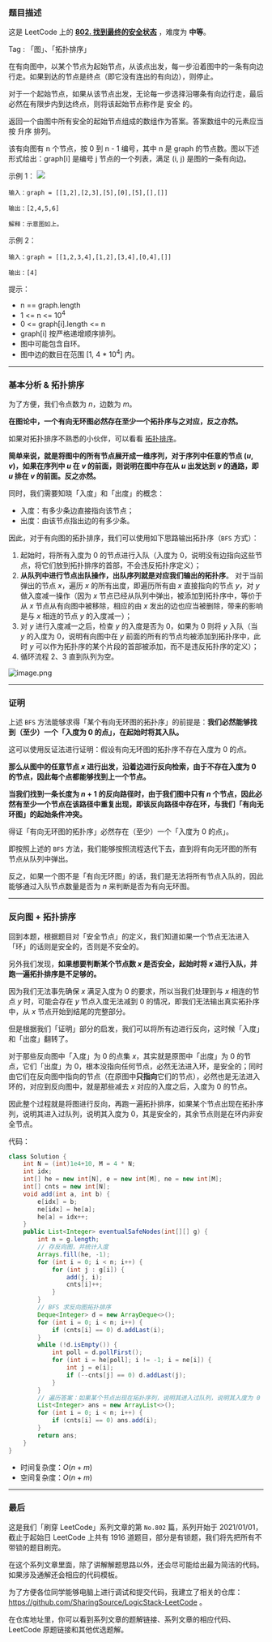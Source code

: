 ### 题目描述

这是 LeetCode 上的 **[802. 找到最终的安全状态](https://leetcode-cn.com/problems/find-eventual-safe-states/solution/gong-shui-san-xie-noxiang-xin-ke-xue-xi-isy6u/)** ，难度为 **中等**。

Tag : 「图」、「拓扑排序」



在有向图中，以某个节点为起始节点，从该点出发，每一步沿着图中的一条有向边行走。如果到达的节点是终点（即它没有连出的有向边），则停止。

对于一个起始节点，如果从该节点出发，无论每一步选择沿哪条有向边行走，最后必然在有限步内到达终点，则将该起始节点称作是 安全 的。

返回一个由图中所有安全的起始节点组成的数组作为答案。答案数组中的元素应当按 升序 排列。

该有向图有 n 个节点，按 0 到 n - 1 编号，其中 n 是 graph 的节点数。图以下述形式给出：graph[i] 是编号 j 节点的一个列表，满足 (i, j) 是图的一条有向边。 

示例 1：
![](https://s3-lc-upload.s3.amazonaws.com/uploads/2018/03/17/picture1.png)
```
输入：graph = [[1,2],[2,3],[5],[0],[5],[],[]]

输出：[2,4,5,6]

解释：示意图如上。
```
示例 2：
```
输入：graph = [[1,2,3,4],[1,2],[3,4],[0,4],[]]

输出：[4]
```

提示：
* n == graph.length
* 1 <= n <= $10^4$
* 0 <= graph[i].length <= n
* graph[i] 按严格递增顺序排列。
* 图中可能包含自环。
* 图中边的数目在范围 [1, 4 * $10^4$] 内。

---

### 基本分析 & 拓扑排序

为了方便，我们令点数为 $n$，边数为 $m$。

**在图论中，一个有向无环图必然存在至少一个拓扑序与之对应，反之亦然。**

如果对拓扑排序不熟悉的小伙伴，可以看看 [拓扑排序](https://baike.baidu.com/item/%E6%8B%93%E6%89%91%E6%8E%92%E5%BA%8F)。

**简单来说，就是将图中的所有节点展开成一维序列，对于序列中任意的节点 $(u, v)$，如果在序列中 $u$ 在 $v$ 的前面，则说明在图中存在从 $u$ 出发达到 $v$ 的通路，即 $u$ 排在 $v$ 的前面。反之亦然。**

同时，我们需要知晓「入度」和「出度」的概念：

* 入度：有多少条边直接指向该节点；
* 出度：由该节点指出边的有多少条。

因此，对于有向图的拓扑排序，我们可以使用如下思路输出拓扑序（`BFS` 方式）：

1. 起始时，将所有入度为 $0$ 的节点进行入队（入度为 $0$，说明没有边指向这些节点，将它们放到拓扑排序的首部，不会违反拓扑序定义）；
2. **从队列中进行节点出队操作，出队序列就是对应我们输出的拓扑序**。
    对于当前弹出的节点 $x$，遍历 $x$ 的所有出度，即遍历所有由 $x$ 直接指向的节点 $y$，对 $y$ 做入度减一操作（因为 $x$ 节点已经从队列中弹出，被添加到拓扑序中，等价于从 $x$ 节点从有向图中被移除，相应的由 $x$ 发出的边也应当被删除，带来的影响是与 $x$ 相连的节点 $y$ 的入度减一）；
3. 对 $y$ 进行入度减一之后，检查 $y$ 的入度是否为 $0$，如果为 $0$ 则将 $y$ 入队（当 $y$ 的入度为 $0$，说明有向图中在 $y$ 前面的所有的节点均被添加到拓扑序中，此时 $y$ 可以作为拓扑序的某个片段的首部被添加，而不是违反拓扑序的定义）；
3. 循环流程 $2$、$3$ 直到队列为空。

![image.png](https://pic.leetcode-cn.com/1628126750-aqNMCC-image.png)

---

### 证明

上述 `BFS` 方法能够求得「某个有向无环图的拓扑序」的前提是：**我们必然能够找到（至少）一个「入度为 $0$ 的点」，在起始时将其入队。**

这可以使用反证法进行证明：假设有向无环图的拓扑序不存在入度为 $0$ 的点。

**那么从图中的任意节点 $x$ 进行出发，沿着边进行反向检索，由于不存在入度为 $0$ 的节点，因此每个点都能够找到上一个节点。**

**当我们找到一条长度为 $n + 1$ 的反向路径时，由于我们图中只有 $n$ 个节点，因此必然有至少一个节点在该路径中重复出现，即该反向路径中存在环，与我们「有向无环图」的起始条件冲突。**

得证「有向无环图的拓扑序」必然存在（至少）一个「入度为 $0$ 的点」。

即按照上述的 `BFS` 方法，我们能够按照流程迭代下去，直到将有向无环图的所有节点从队列中弹出。

反之，如果一个图不是「有向无环图」的话，我们是无法将所有节点入队的，因此能够通过入队节点数量是否为 $n$ 来判断是否为有向无环图。

---

### 反向图 + 拓扑排序

回到本题，根据题目对「安全节点」的定义，我们知道如果一个节点无法进入「环」的话则是安全的，否则是不安全的。

另外我们发现，**如果想要判断某个节点数 $x$ 是否安全，起始时将 $x$ 进行入队，并跑一遍拓扑排序是不足够的。**

因为我们无法事先确保 $x$ 满足入度为 $0$ 的要求，所以当我们处理到与 $x$ 相连的节点 $y$ 时，可能会存在 $y$ 节点入度无法减到 $0$ 的情况，即我们无法输出真实拓扑序中，从 $x$ 节点开始到结尾的完整部分。

但是根据我们「证明」部分的启发，我们可以将所有边进行反向，这时候「入度」和「出度」翻转了。

对于那些反向图中「入度」为 $0$ 的点集 $x$，其实就是原图中「出度」为 $0$ 的节点，它们「出度」为 $0$，根本没指向任何节点，必然无法进入环，是安全的；同时由它们在反向图中指向的节点（在原图中**只指向**它们的节点），必然也是无法进入环的，对应到反向图中，就是那些减去 $x$ 对应的入度之后，入度为 $0$ 的节点。

因此整个过程就是将图进行反向，再跑一遍拓扑排序，如果某个节点出现在拓扑序列，说明其进入过队列，说明其入度为 $0$，其是安全的，其余节点则是在环内非安全节点。

代码：
```Java
class Solution {
    int N = (int)1e4+10, M = 4 * N;
    int idx;
    int[] he = new int[N], e = new int[M], ne = new int[M];
    int[] cnts = new int[N];
    void add(int a, int b) {
        e[idx] = b;
        ne[idx] = he[a];
        he[a] = idx++;
    }
    public List<Integer> eventualSafeNodes(int[][] g) {
        int n = g.length;
        // 存反向图，并统计入度
        Arrays.fill(he, -1);
        for (int i = 0; i < n; i++) {
            for (int j : g[i]) {
                add(j, i);
                cnts[i]++;
            }
        }
        // BFS 求反向图拓扑排序
        Deque<Integer> d = new ArrayDeque<>();
        for (int i = 0; i < n; i++) {
            if (cnts[i] == 0) d.addLast(i);
        }
        while (!d.isEmpty()) {
            int poll = d.pollFirst();
            for (int i = he[poll]; i != -1; i = ne[i]) {
                int j = e[i];
                if (--cnts[j] == 0) d.addLast(j);
            }
        }
        // 遍历答案：如果某个节点出现在拓扑序列，说明其进入过队列，说明其入度为 0
        List<Integer> ans = new ArrayList<>();
        for (int i = 0; i < n; i++) {
            if (cnts[i] == 0) ans.add(i);
        }
        return ans;
    }
}
```
* 时间复杂度：$O(n + m)$
* 空间复杂度：$O(n + m)$

---

### 最后

这是我们「刷穿 LeetCode」系列文章的第 `No.802` 篇，系列开始于 2021/01/01，截止于起始日 LeetCode 上共有 1916 道题目，部分是有锁题，我们将先把所有不带锁的题目刷完。

在这个系列文章里面，除了讲解解题思路以外，还会尽可能给出最为简洁的代码。如果涉及通解还会相应的代码模板。

为了方便各位同学能够电脑上进行调试和提交代码，我建立了相关的仓库：https://github.com/SharingSource/LogicStack-LeetCode 。

在仓库地址里，你可以看到系列文章的题解链接、系列文章的相应代码、LeetCode 原题链接和其他优选题解。

